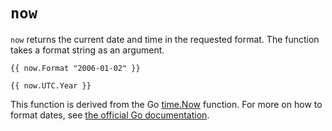 # `now`

`now` returns the current date and time in the requested format. The function takes a format string as an argument.

```
{{ now.Format "2006-01-02" }}
```

```
{{ now.UTC.Year }}
```

This function is derived from the Go [time.Now](https://golang.org/pkg/time/#Now) function. For more on how to format dates, see [the official Go documentation](https://golang.org/pkg/time/#pkg-constants).
